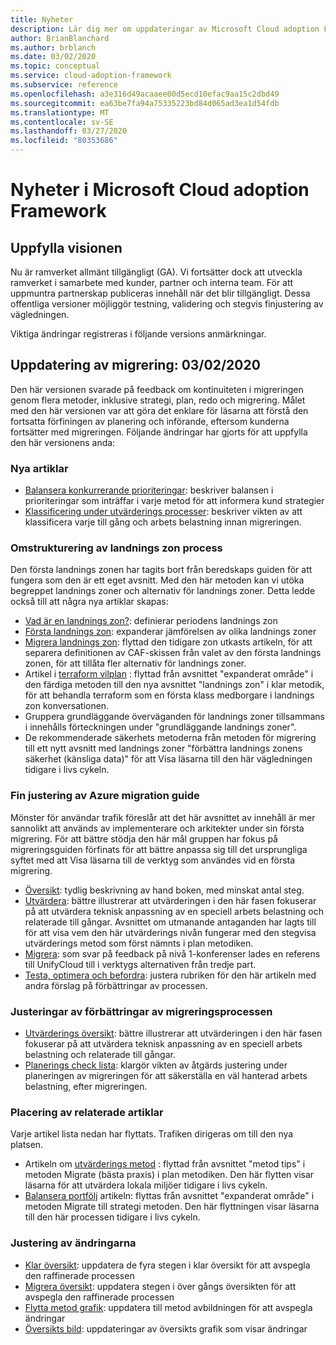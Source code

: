 ```yaml
---
title: Nyheter
description: Lär dig mer om uppdateringar av Microsoft Cloud adoption Framework för Azure.
author: BrianBlanchard
ms.author: brblanch
ms.date: 03/02/2020
ms.topic: conceptual
ms.service: cloud-adoption-framework
ms.subservice: reference
ms.openlocfilehash: a3e316d49acaaee00d5ecd10efac9aa15c2dbd49
ms.sourcegitcommit: ea63be7fa94a75335223bd84d065ad3ea1d54fdb
ms.translationtype: MT
ms.contentlocale: sv-SE
ms.lasthandoff: 03/27/2020
ms.locfileid: "80353686"
---
```

# <a name="whats-new-in-the-microsoft-cloud-adoption-framework"></a>Nyheter i Microsoft Cloud adoption Framework

## <a name="fulfilling-the-vision"></a>Uppfylla visionen

Nu är ramverket allmänt tillgängligt (GA). Vi fortsätter dock att utveckla ramverket i samarbete med kunder, partner och interna team. För att uppmuntra partnerskap publiceras innehåll när det blir tillgängligt. Dessa offentliga versioner möjliggör testning, validering och stegvis finjustering av vägledningen.

Viktiga ändringar registreras i följande versions anmärkningar.

## <a name="migration-update-03022020"></a>Uppdatering av migrering: 03/02/2020

Den här versionen svarade på feedback om kontinuiteten i migreringen genom flera metoder, inklusive strategi, plan, redo och migrering. Målet med den här versionen var att göra det enklare för läsarna att förstå den fortsatta förfiningen av planering och införande, eftersom kunderna fortsätter med migreringen. Följande ändringar har gjorts för att uppfylla den här versionens anda:

### <a name="new-articles"></a>Nya artiklar

- [Balansera konkurrerande prioriteringar](../strategy/balance-competing-priorities.md): beskriver balansen i prioriteringar som inträffar i varje metod för att informera kund strategier
- [Klassificering under utvärderings processer](../migrate/migration-considerations/assess/classify.md): beskriver vikten av att klassificera varje till gång och arbets belastning innan migreringen.

### <a name="restructure-landing-zone-process"></a>Omstrukturering av landnings zon process

Den första landnings zonen har tagits bort från beredskaps guiden för att fungera som den är ett eget avsnitt. Med den här metoden kan vi utöka begreppet landnings zoner och alternativ för landnings zoner. Detta ledde också till att några nya artiklar skapas:

- [Vad är en landnings zon?](../ready/landing-zone/index.md): definierar periodens landnings zon
- [Första landnings zon](../ready/landing-zone/first-landing-zone.md): expanderar jämförelsen av olika landnings zoner
- [Migrera landnings zon](../ready/landing-zone/migrate-landing-zone.md): flyttad den tidigare zon utkasts artikeln, för att separera definitionen av CAF-skissen från valet av den första landnings zonen, för att tillåta fler alternativ för landnings zoner.
- Artikel i [terraform vilplan](../ready/landing-zone/terraform-landing-zone.md) : flyttad från avsnittet "expanderat område" i den färdiga metoden till den nya avsnittet "landnings zon" i klar metodik, för att behandla terraform som en första klass medborgare i landnings zon konversationen.
- Gruppera grundläggande överväganden för landnings zoner tillsammans i innehålls förteckningen under "grundläggande landnings zoner".
- De rekommenderade säkerhets metoderna från metoden för migrering till ett nytt avsnitt med landnings zoner "förbättra landnings zonens säkerhet (känsliga data)" för att Visa läsarna till den här vägledningen tidigare i livs cykeln.

### <a name="refinements-to-the-azure-migration-guide"></a>Fin justering av Azure migration guide

Mönster för användar trafik föreslår att det här avsnittet av innehåll är mer sannolikt att används av implementerare och arkitekter under sin första migrering. För att bättre stödja den här mål gruppen har fokus på migreringsguiden förfinats för att bättre anpassa sig till det ursprungliga syftet med att Visa läsarna till de verktyg som användes vid en första migrering.

- [Översikt](../migrate/azure-migration-guide/index.md): tydlig beskrivning av hand boken, med minskat antal steg.
- [Utvärdera](../migrate/azure-migration-guide/assess.md): bättre illustrerar att utvärderingen i den här fasen fokuserar på att utvärdera teknisk anpassning av en speciell arbets belastning och relaterade till gångar. Avsnittet om utmanande antaganden har lagts till för att visa vem den här utvärderings nivån fungerar med den stegvisa utvärderings metod som först nämnts i plan metodiken.
- [Migrera](../migrate/azure-migration-guide/migrate.md): som svar på feedback på nivå 1-konferenser lades en referens till UnifyCloud till i verktygs alternativen från tredje part.
- [Testa, optimera och befordra](../migrate/azure-migration-guide/optimize-and-transform.md): justera rubriken för den här artikeln med andra förslag på förbättringar av processen.

### <a name="refinements-to-migration-process-improvements"></a>Justeringar av förbättringar av migreringsprocessen

- [Utvärderings översikt](../migrate/migration-considerations/assess/index.md): bättre illustrerar att utvärderingen i den här fasen fokuserar på att utvärdera teknisk anpassning av en speciell arbets belastning och relaterade till gångar.
- [Planerings check lista](../migrate/migration-considerations/prerequisites/planning-checklist.md): klargör vikten av åtgärds justering under planeringen av migreringen för att säkerställa en väl hanterad arbets belastning, efter migreringen.

### <a name="placement-of-related-articles"></a>Placering av relaterade artiklar

Varje artikel lista nedan har flyttats. Trafiken dirigeras om till den nya platsen.

- Artikeln om [utvärderings metod](../plan/contoso-migration-assessment.md) : flyttad från avsnittet "metod tips" i metoden Migrate (bästa praxis) i plan metodiken. Den här flytten visar läsarna för att utvärdera lokala miljöer tidigare i livs cykeln.
- [Balansera portfölj](../strategy/balance-the-portfolio.md) artikeln: flyttas från avsnittet "expanderat område" i metoden Migrate till strategi metoden. Den här flyttningen visar läsarna till den här processen tidigare i livs cykeln.

### <a name="alignment-of-the-changes"></a>Justering av ändringarna

- [Klar översikt](../ready/index.md): uppdatera de fyra stegen i klar översikt för att avspegla den raffinerade processen
- [Migrera översikt](../migrate/index.md): uppdatera stegen i över gångs översikten för att avspegla den raffinerade processen
- [Flytta metod grafik](../migrate/index.md): uppdatera till metod avbildningen för att avspegla ändringar
- [Översikts bild](../index.md): uppdateringar av översikts grafik som visar ändringar
